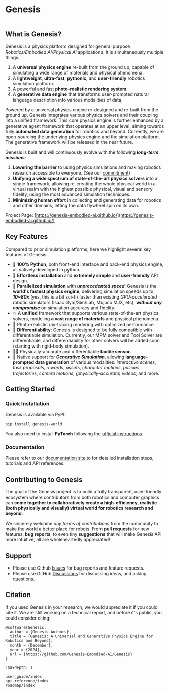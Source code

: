 # Genesis

```{figure} _static/images/teaser.png
```

## What is Genesis?
Genesis is a physics platform designed for general purpose *Robotics/Embodied AI/Physical AI* applications. It is simultaneously multiple things:
1. A **universal physics engine** re-built from the ground up, capable of simulating a wide range of materials and physical phenomena.
2. A **lightweight**, **ultra-fast**, **pythonic**, and **user-friendly** robotics simulation platform.
3. A powerful and fast **photo-realistic rendering system**.
3. A **generative data engine** that transforms user-prompted natural language description into various modalities of data.

Powered by a universal physics engine re-designed and re-built from the ground up, Genesis integrates various physics solvers and their coupling into a unified framework. This core physics engine is further enhanced by a generative agent framework that operates at an upper level, aiming towards fully **automated data generation** for robotics and beyond. 
Currently, we are open-sourcing the underlying physics engine and the simulation platform. The generative framework will be released in the near future.

Genesis is built and will continuously evolve with the following ***long-term missions***:
1. **Lowering the barrier** to using physics simulations and making robotics research accessible to everyone. (See our [commitment](https://genesis-world.readthedocs.io/en/latest/user_guide/overview/mission.html))
2. **Unifying a wide spectrum of state-of-the-art physics solvers** into a single framework, allowing re-creating the whole physical world in a virtual realm with the highest possible physical, visual and sensory fidelity, using the most advanced simulation techniques.
3. **Minimizing human effort** in collecting and generating data for robotics and other domains, letting the data flywheel spin on its own.

Project Page: [https://genesis-embodied-ai.github.io/](https://genesis-embodied-ai.github.io/)

## Key Features
Compared to prior simulation platforms, here we highlight several key features of Genesis:
- 🐍 **100% Python**, both front-end interface and back-end physics engine, all natively developed in python.
- 👶 **Effortless installation** and **extremely simple** and **user-friendly** API design.
- 🚀 **Parallelized simulation** with ***unprecedented speed***: Genesis is the **world's fastest physics engine**, delivering simulation speeds up to ***10~80x*** (yes, this is a bit sci-fi) faster than existing *GPU-accelerated* robotic simulators (Isaac Gym/Sim/Lab, Mujoco MJX, etc), ***without any compromise*** on simulation accuracy and fidelity.
- 💥 A **unified** framework that supports various state-of-the-art physics solvers, modeling **a vast range of materials** and physical phenomena.
- 📸 Photo-realistic ray-tracing rendering with optimized performance.
- 📐 **Differentiability**: Genesis is designed to be fully compatible with differentiable simulation. Currently, our MPM solver and Tool Solver are differentiable, and differentiability for other solvers will be added soon (starting with rigid-body simulation).
- ☝🏻 Physically-accurate and differentiable **tactile sensor**.
- 🌌 Native support for ***[Generative Simulation](https://arxiv.org/abs/2305.10455)***, allowing **language-prompted data generation** of various modalities: *interactive scenes*, *task proposals*, *rewards*, *assets*, *character motions*, *policies*, *trajectories*, *camera motions*, *(physically-accurate) videos*, and more.


## Getting Started
### Quick Installation
Genesis is available via PyPI:
```bash
pip install genesis-world
```
You also need to install **PyTorch** following the [official instructions](https://pytorch.org/get-started/locally/).

### Documentation
Please refer to our [documentation site](https://genesis-world.readthedocs.io/en/latest/user_guide/index.html) to for detailed installation steps, tutorials and API references.

## Contributing to Genesis

The goal of the Genesis project is to build a fully transparent, user-friendly ecosystem where contributors from both robotics and computer graphics can **come together to collaboratively create a high-efficiency, realistic (both physically and visually) virtual world for robotics research and beyond**.

We sincerely welcome *any forms of contributions* from the community to make the world a better place for robots. From **pull requests** for new features, **bug reports**, to even tiny **suggestions** that will make Genesis API more intuitive, all are wholeheartedly appreciated!

## Support
* Please use Github [Issues](https://github.com/Genesis-Embodied-AI/Genesis/issues) for bug reports and feature requests.
* Please use GitHub [Discussions](https://github.com/Genesis-Embodied-AI/Genesis/discussions) for discussing ideas, and asking questions.

## Citation
If you used Genesis in your research, we would appreciate it if you could cite it. We are still working on a technical report, and before it's public, you could consider citing:
```
@software{Genesis,
  author = {Genesis Authors},
  title = {Genesis: A Universal and Generative Physics Engine for Robotics and Beyond},
  month = {December},
  year = {2024},
  url = {https://github.com/Genesis-Embodied-AI/Genesis}
}
```

```{toctree}
:maxdepth: 1

user_guide/index
api_reference/index
roadmap/index

```
